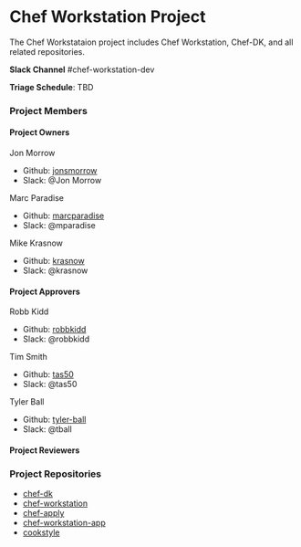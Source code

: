 # Chef Workstation Project

The Chef Workstataion project includes Chef Workstation, Chef-DK, and all related repositories.

**Slack Channel** #chef-workstation-dev

**Triage Schedule**: TBD

### Project Members

#### Project Owners

Jon Morrow
  - Github: [jonsmorrow](https://github.com/jonsmorrow)
  - Slack: @Jon Morrow

Marc Paradise
  - Github: [marcparadise](https://github.com/marcparadise)
  - Slack: @mparadise

Mike Krasnow
  - Github: [krasnow](https://github.com/krasnow)
  - Slack: @krasnow

#### Project Approvers

Robb Kidd
  - Github: [robbkidd](https://github.com/robbkidd)
  - Slack: @robbkidd

Tim Smith
  - Github: [tas50](https://github.com/tas50)
  - Slack: @tas50

Tyler Ball
  - Github: [tyler-ball](https://github.com/tyler-ball)
  - Slack: @tball

#### Project Reviewers

### Project Repositories

- [chef-dk](https://github.com/chef/chef-dk)
- [chef-workstation](https://github.com/chef/chef-workstation)
- [chef-apply](https://github.com/chef/chef-apply)
- [chef-workstation-app](https://github.com/chef/chef-workstation-app)
- [cookstyle](https://github.com/chef/cookstyle)
